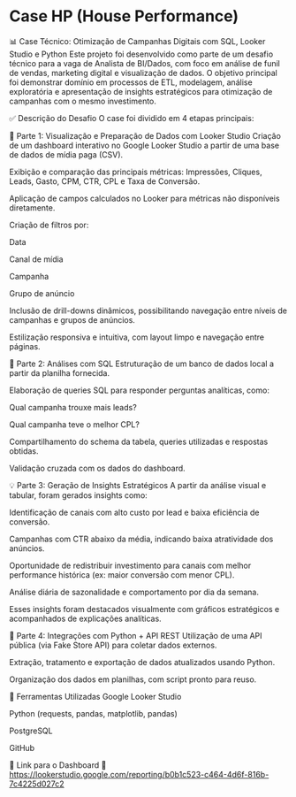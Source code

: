 # Case HP (House Performance)
📊 Case Técnico: Otimização de Campanhas Digitais com SQL, Looker Studio e Python
Este projeto foi desenvolvido como parte de um desafio técnico para a vaga de Analista de BI/Dados, com foco em análise de funil de vendas, marketing digital e visualização de dados. O objetivo principal foi demonstrar domínio em processos de ETL, modelagem, análise exploratória e apresentação de insights estratégicos para otimização de campanhas com o mesmo investimento.

✅ Descrição do Desafio
O case foi dividido em 4 etapas principais:

🧱 Parte 1: Visualização e Preparação de Dados com Looker Studio
Criação de um dashboard interativo no Google Looker Studio a partir de uma base de dados de mídia paga (CSV).

Exibição e comparação das principais métricas:
Impressões, Cliques, Leads, Gasto, CPM, CTR, CPL e Taxa de Conversão.

Aplicação de campos calculados no Looker para métricas não disponíveis diretamente.

Criação de filtros por:

Data

Canal de mídia

Campanha

Grupo de anúncio

Inclusão de drill-downs dinâmicos, possibilitando navegação entre níveis de campanhas e grupos de anúncios.

Estilização responsiva e intuitiva, com layout limpo e navegação entre páginas.

🧮 Parte 2: Análises com SQL
Estruturação de um banco de dados local a partir da planilha fornecida.

Elaboração de queries SQL para responder perguntas analíticas, como:

Qual campanha trouxe mais leads?

Qual campanha teve o melhor CPL?

Compartilhamento do schema da tabela, queries utilizadas e respostas obtidas.

Validação cruzada com os dados do dashboard.

💡 Parte 3: Geração de Insights Estratégicos
A partir da análise visual e tabular, foram gerados insights como:

Identificação de canais com alto custo por lead e baixa eficiência de conversão.

Campanhas com CTR abaixo da média, indicando baixa atratividade dos anúncios.

Oportunidade de redistribuir investimento para canais com melhor performance histórica (ex: maior conversão com menor CPL).

Análise diária de sazonalidade e comportamento por dia da semana.

Esses insights foram destacados visualmente com gráficos estratégicos e acompanhados de explicações analíticas.

🔗 Parte 4: Integrações com Python + API REST
Utilização de uma API pública (via Fake Store API) para coletar dados externos.

Extração, tratamento e exportação de dados atualizados usando Python.

Organização dos dados em planilhas, com script pronto para reuso.

🚀 Ferramentas Utilizadas
Google Looker Studio

Python (requests, pandas, matplotlib, pandas)

PostgreSQL

GitHub

📎 Link para o Dashboard
🔗 https://lookerstudio.google.com/reporting/b0b1c523-c464-4d6f-816b-7c4225d027c2


